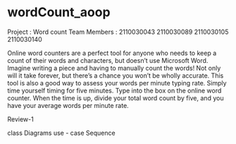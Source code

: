 # wordCount_aoop
Project : Word count 
Team Members : 2110030043 
               2110030089
               2110030105 
               2110030140
 
Online word counters are a perfect tool for anyone who needs to keep a count of their words and characters, but doesn’t use Microsoft Word. Imagine writing a piece and having to manually count the words! Not only will it take forever, but there’s a chance you won’t be wholly accurate.
This tool is also a good way to assess your words per minute typing rate. Simply time yourself timing for five minutes. Type into the box on the online word counter. When the time is up, divide your total word count by five, and you have your average words per minute rate.


Review-1

class Diagrams
use - case
Sequence
